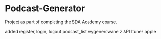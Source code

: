 # Podcast-Generator
Project as part of completing the SDA Academy course.

added register, login, logout
podcast_list wygenerowane z API Itunes apple
